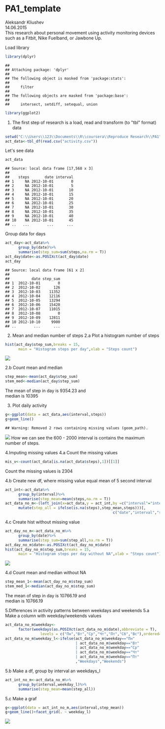 # PA1_template
Aleksandr Kliushev  
14.06.2015  
This research  about personal movement using activity monitoring devices such as a Fitbit, Nike Fuelband, or Jawbone Up.

Load library

```r
library(dplyr)
```

```
## 
## Attaching package: 'dplyr'
## 
## The following object is masked from 'package:stats':
## 
##     filter
## 
## The following objects are masked from 'package:base':
## 
##     intersect, setdiff, setequal, union
```

```r
library(ggplot2)
```

1. The first step of research is a load, read and transform (to "tbl" format) data

```r
setwd("C:\\Users\\123\\Documents\\R\\coursera\\Reproduce Research\\PA1")
act_data<-tbl_df(read.csv("activity.csv"))
```
Let's see data

```r
act_data
```

```
## Source: local data frame [17,568 x 3]
## 
##    steps       date interval
## 1     NA 2012-10-01        0
## 2     NA 2012-10-01        5
## 3     NA 2012-10-01       10
## 4     NA 2012-10-01       15
## 5     NA 2012-10-01       20
## 6     NA 2012-10-01       25
## 7     NA 2012-10-01       30
## 8     NA 2012-10-01       35
## 9     NA 2012-10-01       40
## 10    NA 2012-10-01       45
## ..   ...        ...      ...
```
Group data for days

```r
act_day<-act_data%>%
      group_by(date)%>%
      summarise(step_sum=sum(steps,na.rm = T))
act_day$date<-as.POSIXct(act_day$date)
act_day
```

```
## Source: local data frame [61 x 2]
## 
##          date step_sum
## 1  2012-10-01        0
## 2  2012-10-02      126
## 3  2012-10-03    11352
## 4  2012-10-04    12116
## 5  2012-10-05    13294
## 6  2012-10-06    15420
## 7  2012-10-07    11015
## 8  2012-10-08        0
## 9  2012-10-09    12811
## 10 2012-10-10     9900
## ..        ...      ...
```

2. Mean and median number of steps
2.a Plot a histogram number of steps

```r
hist(act_day$step_sum,breaks = 15,
      main = "Histogram steps per day",xlab = "Steps count")  
```

![](PA1_template_files/figure-html/unnamed-chunk-5-1.png) 

2.b Count mean and median 

```r
step_mean<-mean(act_day$step_sum)
stem_med<-median(act_day$step_sum)
```
The mean of step in day is 9354.23 and  
median is 10395

3. Plot daily activity

```r
g<-ggplot(data = act_data,aes(interval,steps))
g+geom_line()
```

```
## Warning: Removed 2 rows containing missing values (geom_path).
```

![](PA1_template_files/figure-html/unnamed-chunk-7-1.png) 
How we can see the 600 - 2000 interval is contains the maximum number of steps.

4.Imputing missing values
4.a Count the missing values

```r
mis_v<-count(act_data[is.na(act_data$steps),1])[[1]]
```
Count the missing values is 2304

4.b Create new df, where missing value equal mean of 5 second interval

```r
act_int<-act_data%>%
      group_by(interval)%>%
      summarise(step_mean=mean(steps,na.rm = T))
act_data_no_m<-(left_join(x=act_data,y = act_int,by =c("interval"="interval"))%>%
      mutate(step_all = ifelse(is.na(steps),step_mean,steps)))[,
                                                 c("date","interval","step_all")]
```
4.c Create hist without missing value

```r
act_day_no_m<-act_data_no_m%>%
      group_by(date)%>%
      summarise(step_sum=sum(step_all,na.rm = T))
act_day_no_m$date<-as.POSIXct(act_day_no_m$date)
hist(act_day_no_m$step_sum,breaks = 15,
      main = "Histogram steps per day without NA",xlab = "Steps count")
```

![](PA1_template_files/figure-html/unnamed-chunk-10-1.png) 

4.d Count mean and median without NA

```r
step_mean_1<-mean(act_day_no_m$step_sum)
stem_med_1<-median(act_day_no_m$step_sum)
```
The mean of step in day is 10766.19 and  
median is 10766.19

5.Differences in activity patterns between weekdays and weekends
5.a Make a column with weekday/weekends values

```r
act_data_no_m$weekday<-
      factor(weekdays(as.POSIXct(act_data_no_m$date),abbreviate = T),
                levels = c("Пн","Вт","Ср","Чт","Пт","Сб","Вс"),ordered=TRUE) 
act_data_no_m$weekday_l<-ifelse(act_data_no_m$weekday=="Пн"
                                | act_data_no_m$weekday=="Вт"
                                | act_data_no_m$weekday=="Ср"
                                | act_data_no_m$weekday=="Чт"
                                | act_data_no_m$weekday=="Пт"
                                ,"Weekdays","Weekends")
```
5.b Make a df, group by interval an weekdays_l

```r
act_int_no_m<-act_data_no_m%>%
      group_by(interval,weekday_l)%>%
      summarise(step_mean=mean(step_all))
```
5.c Make a graf

```r
g<-ggplot(data = act_int_no_m,aes(interval,step_mean))
g+geom_line()+facet_grid(. ~ weekday_l)
```

![](PA1_template_files/figure-html/unnamed-chunk-14-1.png) 





